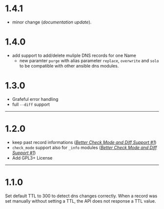 # 1.4.1

* minor change (_documentation update_).

# 1.4.0

* add support to add/delete muliple DNS records for one Name
  * new paramter `purge` with alias parameter `replace`, `overwrite` and `solo` to be compatible with other ansible dns modules.


# 1.3.0

* Grafeful error handling
* full `--diff` support

---

# 1.2.0

* keep past record informations (_[Better Check Mode and Diff Support #1](https://github.com/markuman/hetzner_dns/issues/1)_)
* `check_mode` support also for `_info` modules (_[Better Check Mode and Diff Support #1](https://github.com/markuman/hetzner_dns/issues/1)_)
* Add GPL3+ License

---

# 1.1.0

Set default TTL to 300 to detect dns changes correctly. When a record was set manually without setting a TTL, the API does not response a TTL value.